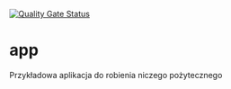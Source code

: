[![Quality Gate Status](https://sonarcloud.io/api/project_badges/measure?project=prachwal_app&metric=alert_status)](https://sonarcloud.io/dashboard?id=prachwal_app)

# app

Przykładowa aplikacja do robienia niczego pożytecznego
